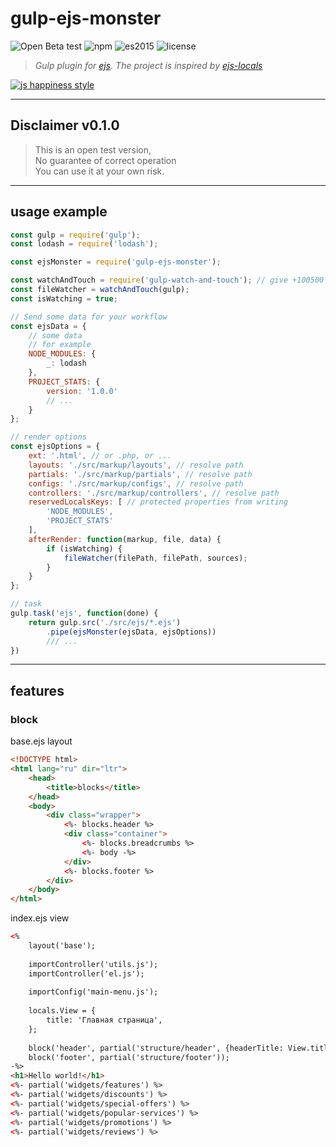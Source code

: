 # gulp-ejs-monster

![Open Beta test](https://img.shields.io/badge/status-OBT-red.svg)
![npm](https://img.shields.io/badge/node-6.3.1-yellow.svg)
![es2015](https://img.shields.io/badge/ECMAScript-2015_(ES6)-blue.svg)
![license](https://img.shields.io/badge/License-MIT-orange.svg)

> _Gulp plugin for [ejs](http://ejs.co/). The project is inspired by [ejs-locals](https://github.com/RandomEtc/ejs-locals)_

[![js happiness style](https://cdn.rawgit.com/JedWatson/happiness/master/badge.svg)](https://github.com/JedWatson/happiness)



---

## Disclaimer v0.1.0

> This is an open test version,  
> No guarantee of correct operation  
> You can use it at your own risk.

---

## usage example

```js
const gulp = require('gulp');
const lodash = require('lodash');

const ejsMonster = require('gulp-ejs-monster');

const watchAndTouch = require('gulp-watch-and-touch'); // give +100500 for incremental build
const fileWatcher = watchAndTouch(gulp);
const isWatching = true;

// Send some data for your workflow
const ejsData = {
    // some data
    // for example
    NODE_MODULES: {
        _: lodash
    },
    PROJECT_STATS: {
        version: '1.0.0'
        // ...
    }
};

// render options
const ejsOptions = {
    ext: '.html', // or .php, or ...
    layouts: './src/markup/layouts', // resolve path
    partials: './src/markup/partials', // resolve path
    configs: './src/markup/configs', // resolve path
    controllers: './src/markup/controllers', // resolve path
    reservedLocalsKeys: [ // protected properties from writing
        'NODE_MODULES',
        'PROJECT_STATS'
    ],
    afterRender: function(markup, file, data) {
        if (isWatching) {
            fileWatcher(filePath, filePath, sources);
        }
    }
};

// task
gulp.task('ejs', function(done) {
    return gulp.src('./src/ejs/*.ejs')
        .pipe(ejsMonster(ejsData, ejsOptions))
        /// ...
})
```


--- 

## features

### block

base.ejs layout

```html
<!DOCTYPE html>
<html lang="ru" dir="ltr">
    <head>
        <title>blocks</title>
    </head>
    <body>
        <div class="wrapper">
            <%- blocks.header %>
            <div class="container">
                <%- blocks.breadcrumbs %>
                <%- body -%>
            </div>
            <%- blocks.footer %>
        </div>
    </body>
</html>
```

index.ejs view

```html
<%
    layout('base');
    
    importController('utils.js');
    importController('el.js');
    
    importConfig('main-menu.js'); 
    
    locals.View = {
        title: 'Главная страница',
    };
    
    block('header', partial('structure/header', {headerTitle: View.title}));
    block('footer', partial('structure/footer'));
-%>
<h1>Hello world!</h1>
<%- partial('widgets/features') %> 
<%- partial('widgets/discounts') %> 
<%- partial('widgets/special-offers') %> 
<%- partial('widgets/popular-services') %>  
<%- partial('widgets/promotions') %> 
<%- partial('widgets/reviews') %> 
```


